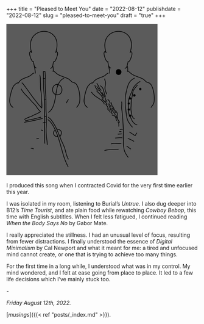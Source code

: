 +++
title = "Pleased to Meet You"
date = "2022-08-12"
publishdate = "2022-08-12"
slug = "pleased-to-meet-you"
draft = "true"
+++

<!--
ideas - talk about creating this song in isolation. 

-->

![Pleased to Meet You artwork](pleased_to_meet_you_artwork.png)


I produced this song when I contracted Covid for the very first time earlier this year. 

I was isolated in my room, listening to Burial’s *Untrue*. I also dug deeper into B12’s *Time Tourist*, and ate plain food while rewatching *Cowboy Bebop*, this time with English subtitles. When I felt less fatigued, I continued reading *When the Body Says No* by Gabor Mate.

I really appreciated the stillness. I had an unusual level of focus, resulting from fewer distractions. I finally understood the essence of *Digital Minimalism* by Cal Newport and what it meant for me: a tired and unfocused mind cannot create, or one that is trying to achieve too many things.

For the first time in a long while, I understood what was in my control. My mind wondered, and I felt at ease going from place to place. It led to a few life decisions which I’ve mainly stuck too.

\-

*Friday August 12th, 2022.*

[*musings*]({{< ref "posts/_index.md" >}}).

